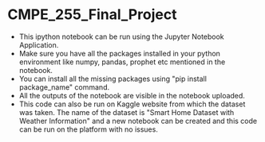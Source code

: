 # CMPE_255_Final_Project

- This ipython notebook can be run using the Jupyter Notebook Application.
- Make sure you have all the packages installed in your python environment like numpy, pandas, prophet etc mentioned in the notebook.
- You can install all the missing packages using "pip install package_name" command.
- All the outputs of the notebook are visible in the notebook uploaded.
- This code can also be run on Kaggle website from which the dataset was taken. The name of the dataset is "Smart Home Dataset with Weather Information" and a new notebook can be created and this code can be run on the platform with no issues.
